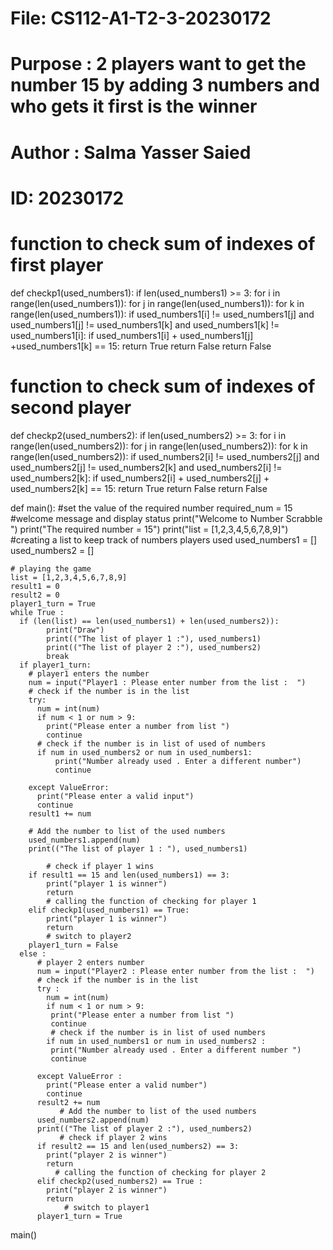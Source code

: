 # File: CS112-A1-T2-3-20230172
# Purpose : 2 players want to get the number 15 by adding 3 numbers and who gets it first is the winner
# Author : Salma Yasser Saied
# ID: 20230172
# function to check sum of indexes of first player
def checkp1(used_numbers1):
 if len(used_numbers1) >= 3:
   for i in range(len(used_numbers1)):
       for j in range(len(used_numbers1)):
           for  k in range(len(used_numbers1)):
              if used_numbers1[i] != used_numbers1[j] and used_numbers1[j] != used_numbers1[k] and used_numbers1[k] != used_numbers1[i]:
                  if used_numbers1[i] + used_numbers1[j] +used_numbers1[k] == 15:
                      return True
   return False
 return False
# function to check sum of indexes of second player
def checkp2(used_numbers2):
    if len(used_numbers2) >= 3:
        for i in range(len(used_numbers2)):
            for j in range(len(used_numbers2)):
                for k in range(len(used_numbers2)):
                    if used_numbers2[i] != used_numbers2[j] and used_numbers2[j] != used_numbers2[k] and used_numbers2[i] != used_numbers2[k]:
                        if used_numbers2[i] + used_numbers2[j] + used_numbers2[k] == 15:
                            return True
        return False
    return False

def main():
    #set the value of the required number
    required_num = 15
    #welcome message and display status
    print("Welcome to Number Scrabble ")
    print("The required number = 15")
    print("list = [1,2,3,4,5,6,7,8,9]")
    #creating a list to keep track of numbers players used
    used_numbers1 = []
    used_numbers2 = []

    # playing the game
    list = [1,2,3,4,5,6,7,8,9]
    result1 = 0
    result2 = 0
    player1_turn = True
    while True :
      if (len(list) == len(used_numbers1) + len(used_numbers2)):
            print("Draw")
            print(("The list of player 1 :"), used_numbers1)
            print(("The list of player 2 :"), used_numbers2)
            break
      if player1_turn:
        # player1 enters the number
        num = input("Player1 : Please enter number from the list :  ")
        # check if the number is in the list
        try:
          num = int(num)
          if num < 1 or num > 9:
            print("Please enter a number from list ")
            continue
          # check if the number is in list of used of numbers
          if num in used_numbers2 or num in used_numbers1:
              print("Number already used . Enter a different number")
              continue

        except ValueError:
          print("Please enter a valid input")
          continue
        result1 += num

        # Add the number to list of the used numbers
        used_numbers1.append(num)
        print(("The list of player 1 : "), used_numbers1)

            # check if player 1 wins
        if result1 == 15 and len(used_numbers1) == 3:
            print("player 1 is winner")
            return
            # calling the function of checking for player 1
        elif checkp1(used_numbers1) == True:
            print("player 1 is winner")
            return
            # switch to player2
        player1_turn = False
      else :
          # player 2 enters number
          num = input("Player2 : Please enter number from the list :  ")
          # check if the number is in the list
          try :
            num = int(num)
            if num < 1 or num > 9:
             print("Please enter a number from list ")
             continue
             # check if the number is in list of used numbers
            if num in used_numbers1 or num in used_numbers2 :
             print("Number already used . Enter a different number ")
             continue

          except ValueError :
            print("Please enter a valid number")
            continue
          result2 += num
               # Add the number to list of the used numbers
          used_numbers2.append(num)
          print(("The list of player 2 :"), used_numbers2)
               # check if player 2 wins
          if result2 == 15 and len(used_numbers2) == 3:
            print("player 2 is winner")
            return
              # calling the function of checking for player 2
          elif checkp2(used_numbers2) == True :
            print("player 2 is winner")
            return
                # switch to player1
          player1_turn = True

main()
